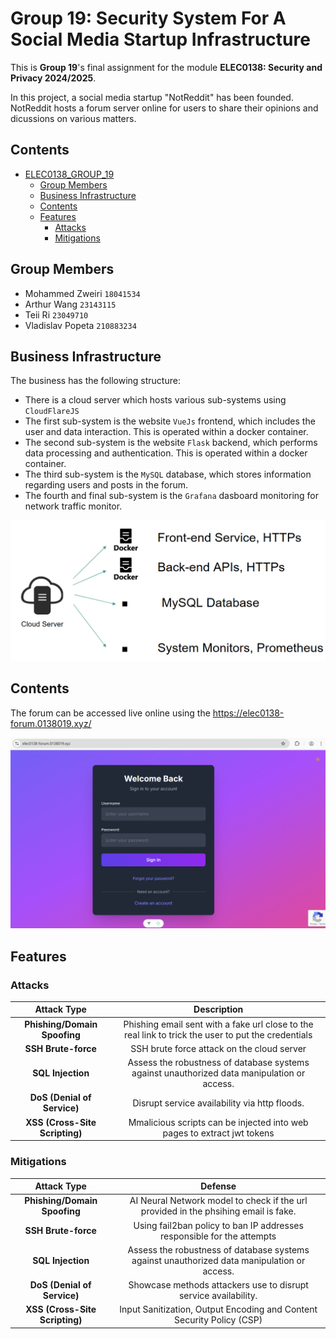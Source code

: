 # Group 19: Security System For A Social Media Startup Infrastructure

This is **Group 19**'s final assignment for the module **ELEC0138: Security and Privacy 2024/2025**.

In this project, a social media startup "NotReddit" has been founded.
NotReddit hosts a forum server online for users to share their opinions and dicussions on various matters.


## Contents

- [ELEC0138\_GROUP\_19](#elec0138_group_h)
  - [Group Members](#group-member)
  - [Business Infrastructure](#business-infrastructure)
  - [Contents](#contents)
  <!-- - [Prerequisites](#prerequisites)
  - [Environment Setup](#environment-setup)
    - [Backend](#backend)
    - [Frontend](#frontend)
    - [Database](#database) -->
  - [Features](#features)
    - [Attacks](#attacks)
    - [Mitigations](#mitigations)


## Group Members

* Mohammed Zweiri `18041534`
* Arthur Wang `23143115`
* Teii Ri `23049710`
* Vladislav Popeta `210883234`


## Business Infrastructure
The business has the following structure:

* There is a cloud server which hosts various sub-systems using `CloudFlareJS`
* The first sub-system is the website `VueJs` frontend, which includes the user and data interaction. This is operated within a docker container.
* The second sub-system is the website `Flask` backend, which performs data processing and authentication. This is operated within a docker container.
* The third sub-system is the `MySQL` database, which stores information regarding users and posts in the forum.
* The fourth and final sub-system is the `Grafana` dasboard monitoring for network traffic monitor.

![alt text](images/business-infrastructure.png)

## Contents

The forum can be accessed live online using the https://elec0138-forum.0138019.xyz/

![alt text](images/forum.png)





## Features

### Attacks

| Attack Type                           | Description                                                                                         |
|:-------------------------------------:|:---------------------------------------------------------------------------------------------------:|
| **Phishing/Domain Spoofing**          | Phishing email sent with a fake url close to the real link to trick the user to put the credentials |
| **SSH Brute-force**                   | SSH brute force attack on the cloud server  |
| **SQL Injection**                     | Assess the robustness of database systems against unauthorized data manipulation or access.         |
| **DoS (Denial of Service)**           | Disrupt service availability via http floods.                                                       |
| **XSS (Cross-Site Scripting)**        | Mmalicious scripts can be injected into web pages to extract jwt tokens                             |

### Mitigations

| Attack Type                           | Defense                                                                                             |
|:-------------------------------------:|:---------------------------------------------------------------------------------------------------:|
| **Phishing/Domain Spoofing**          | AI Neural Network model to check if the url provided in the phsihing email is fake.                 |
| **SSH Brute-force**                   | Using fail2ban policy to ban IP addresses responsible for the attempts |
| **SQL Injection**                     | Assess the robustness of database systems against unauthorized data manipulation or access.         |
| **DoS (Denial of Service)**           | Showcase methods attackers use to disrupt service availability.                                     |
| **XSS (Cross-Site Scripting)**        | Input Sanitization, Output Encoding and Content Security Policy (CSP)    |

